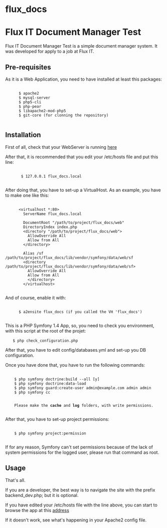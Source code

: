 flux_docs
=========

Flux IT Document Manager Test
=============

Flux IT Document Manager Test is a simple document manager system.
It was developed for apply to a job at Flux IT.


Pre-requisites
--------------

As it is a Web Application, you need to have installed at least this packages: 
<pre>
  <code>
      $ apache2
      $ mysql-server
      $ php5-cli
      $ php-pear
      $ libapache2-mod-php5
      $ git-core (for clonning the repository)
   </code>
</pre>
Installation
------------

First of all, check that your WebServer is running [here]

[here]: http://localhost

After that, it is recommended that you edit your /etc/hosts file and put this line: 
<pre>
  <code>
       $ 127.0.0.1 flux_docs.local
   </code>
</pre>

After doing that, you have to set-up a VirtualHost. As an example, you have to make one like this:
<pre>
  <code>
      &lt;virtualhost *:80&gt;
        ServerName flux_docs.local

        DocumentRoot "/path/to/project/flux_docs/web"
        DirectoryIndex index.php
        &lt;directory "/path/to/project/flux_docs/web"&gt;
          AllowOverride All
          Allow from All
        &lt;/directory&gt;

        Alias /sf /path/to/project/flux_docs/lib/vendor/symfony/data/web/sf
        &lt;directory /path/to/project/flux_docs/lib/vendor/symfony/data/web/sf&gt;
          AllowOverride All
          Allow from All
          &lt;/directory&gt;
        &lt;/virtualhost&gt;
    </code>
</pre>

And of course, enable it with:
<pre>
  <code>
      $ a2ensite flux_docs (if you called the VH 'flux_docs')
  </code>
</pre>

This is a PHP Symfony 1.4 App, so, you need to check you environment, with this script at
the root of the projet:

<pre>
  <code> $ php check_configuration.php </code>
</pre>

After that, you have to edit config/databases.yml and set-up you DB configuration.

Once you have done that, you have to run the following commands:
<pre>
  <code>
    $ php symfony doctrine:build --all [y]
    $ php symfony doctrine:data-load
    $ php symfony guard:create-user admin@example.com admin admin
    $ php symfony cc


    Please make the <b>cache</b> and <b>log</b> folders, with write permissions.
  </code>
</pre>

After that, you have to set-up project permissions:
<pre>
  <code>
    $ php symfony project:permission
  </code>
</pre>

If for any reason, Symfony can't set permissions because of the lack of system permissions for the logged user, 
please run that command as root.
  
Usage
-----

That's all.

If you are a developer, the best way is to navigate the site with the prefix backend_dev.php; but it is optional.

If you have edited your /etc/hosts file with the line above, you can start to browse the app at this [address]

[address]: http://flux_docs.local

If it doesn't work, see what's happening in your Apache2 config file.